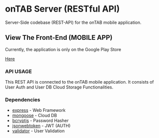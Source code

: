 # onTAB Server (RESTful API)
Server-Side codebase (REST-API) for the onTAB mobile application.

## View The Front-End (MOBILE APP)
Currently, the application is only on the Google Play Store

[Here](https://play.google.com/store/apps/details?id=io.github.nayalash.on_tab)

### API USAGE

This REST API is connected to the onTAB mobile application. It consists of User Auth and User DB Cloud Storage Functionalities.

### Dependencies

* [express](https://www.npmjs.com/package/express) - Web Framework
* [mongoose](https://www.npmjs.com/package/hbs) - Cloud DB
* [bcryptjs](https://www.npmjs.com/package/request) - Password Hasher
* [jsonwebtoken](https://www.npmjs.com/package/jsonwebtoken) - JWT (AUTH)
* [validator](https://www.npmjs.com/package/validator) - User Validation
